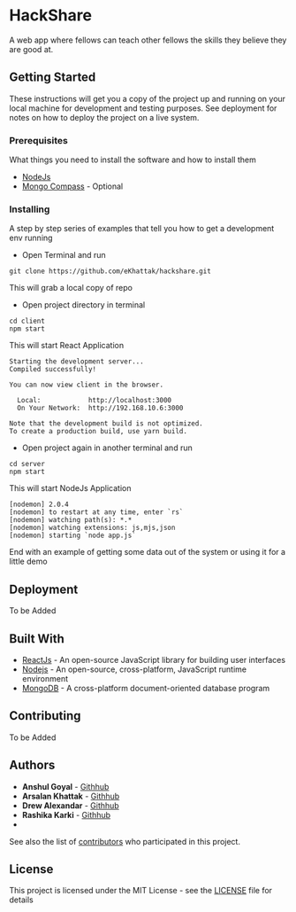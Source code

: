 # HackShare

A web app where fellows can teach other fellows the skills they believe they are good at.

## Getting Started

These instructions will get you a copy of the project up and running on your local machine for development and testing purposes. See deployment for notes on how to deploy the project on a live system.

### Prerequisites

What things you need to install the software and how to install them

- [NodeJs](https://nodejs.org/)
- [Mongo Compass](https://www.mongodb.com/products/compass) - Optional

### Installing

A step by step series of examples that tell you how to get a development env running

- Open Terminal and run

```
git clone https://github.com/eKhattak/hackshare.git
```

This will grab a local copy of repo

- Open project directory in terminal

```
cd client
npm start
```

This will start React Application

```
Starting the development server...
Compiled successfully!

You can now view client in the browser.

  Local:            http://localhost:3000
  On Your Network:  http://192.168.10.6:3000

Note that the development build is not optimized.
To create a production build, use yarn build.
```

- Open project again in another terminal and run

```
cd server
npm start
```

This will start NodeJs Application

```
[nodemon] 2.0.4
[nodemon] to restart at any time, enter `rs`
[nodemon] watching path(s): *.*
[nodemon] watching extensions: js,mjs,json
[nodemon] starting `node app.js`
```

End with an example of getting some data out of the system or using it for a little demo

## Deployment

To be Added

## Built With

- [ReactJs](https://reactjs.org/) - An open-source JavaScript library for building user interfaces
- [Nodejs](https://nodejs.org/) - An open-source, cross-platform, JavaScript runtime environment
- [MongoDB](http://mongodb.com/) - A cross-platform document-oriented database program

## Contributing

To be Added

## Authors

- **Anshul Goyal** - [Githhub](https://github.com/anshulrgoyal)
- **Arsalan Khattak** - [Githhub](https://github.com/eKhattak)
- **Drew Alexandar** - [Githhub](https://github.com/Drewbi)
- **Rashika Karki** - [Githhub](https://github.com/RashikaKarki)
-

See also the list of [contributors](https://github.com/ekhattak/hackshare/contributors) who participated in this project.

## License

This project is licensed under the MIT License - see the [LICENSE](LICENSE) file for details
